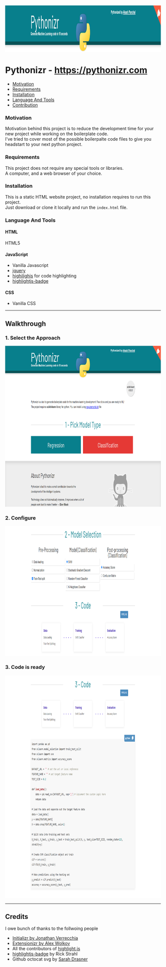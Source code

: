 <p align="center">
<img src="./resources/img/screens/screen0.png" alt="screen1" height="150"/>
<p>
 
# Pythonizr - https://pythonizr.com

* [Motivation](#motivation)
* [Requirements](#requirements)
* [Installation](#installation)
* [Language And Tools](#language-and-tools)
* [Contribution](#contribution)

### Motivation

Motivation behind this project is to reduce the development time for your new project while working on the boilerplate code.<br />
I've tried to cover most of the possible boilerpalte code files to give you headstart to your next python project.

### Requirements
This project does not require any special tools or libraries.<br />
A computer, and a web browser of your choice.

### Installation
This is a static HTML website project, no installation requires to run this project.<br />
Just download or clone it locally and run the `index.html` file.

### Language And Tools
#### HTML

HTML5

#### JavaScript

- Vanilla Javascript
- [jquery](https://jquery.com/)
- [highilighjs](https://highlightjs.org/) for code highlighting
- [highlightjs-badge](https://github.com/RickStrahl/highlightjs-badge)

#### CSS

- Vanilla CSS

-----

## Walkthrough

### 1. Select the Approach

<p align="center">
<img src="./resources/img/screens/screen1.png" alt="screen1" height="520"/>
<p>
 
### 2. Configure

<p align="center">
<img src="./resources/img/screens/screen2.png" alt="screen2" height="420"/>
<p>
  
### 3. Code is ready

<p align="center">
<img src="./resources/img/screens/screen3.png" alt="screen3" height="720"/>
<p>


-----
## Credits

I owe bunch of thanks to the follwoing people
 - [Initializr by Jonathan Verrecchia](http://initializr.com)
 - [Extensionizr by Alex Wolkov](https://extensionizr.com)
 - All the contributors of [highlight.js](https://highlightjs.org/)
 - [highlightjs-badge](https://github.com/RickStrahl/highlightjs-badge) by Rick Strahl
 - Github octocat svg by [Sarah Drasner](https://github.com/sdras)

 
 
